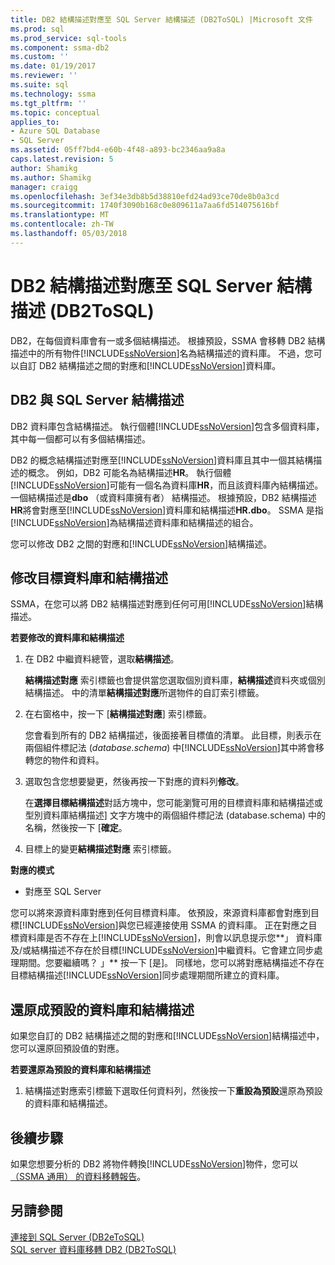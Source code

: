 ```yaml
---
title: DB2 結構描述對應至 SQL Server 結構描述 (DB2ToSQL) |Microsoft 文件
ms.prod: sql
ms.prod_service: sql-tools
ms.component: ssma-db2
ms.custom: ''
ms.date: 01/19/2017
ms.reviewer: ''
ms.suite: sql
ms.technology: ssma
ms.tgt_pltfrm: ''
ms.topic: conceptual
applies_to:
- Azure SQL Database
- SQL Server
ms.assetid: 05ff7bd4-e60b-4f48-a893-bc2346aa9a8a
caps.latest.revision: 5
author: Shamikg
ms.author: Shamikg
manager: craigg
ms.openlocfilehash: 3ef34e3db8b5d38810efd24ad93ce70de8b0a3cd
ms.sourcegitcommit: 1740f3090b168c0e809611a7aa6fd514075616bf
ms.translationtype: MT
ms.contentlocale: zh-TW
ms.lasthandoff: 05/03/2018
---
```

# <a name="mapping-db2-schemas-to-sql-server-schemas-db2tosql"></a>DB2 結構描述對應至 SQL Server 結構描述 (DB2ToSQL)
DB2，在每個資料庫會有一或多個結構描述。 根據預設，SSMA 會移轉 DB2 結構描述中的所有物件[!INCLUDE[ssNoVersion](../../includes/ssnoversion_md.md)]名為結構描述的資料庫。 不過，您可以自訂 DB2 結構描述之間的對應和[!INCLUDE[ssNoVersion](../../includes/ssnoversion_md.md)]資料庫。  
  
## <a name="db2-and-sql-server-schemas"></a>DB2 與 SQL Server 結構描述  
DB2 資料庫包含結構描述。 執行個體[!INCLUDE[ssNoVersion](../../includes/ssnoversion_md.md)]包含多個資料庫，其中每一個都可以有多個結構描述。  
  
DB2 的概念結構描述對應至[!INCLUDE[ssNoVersion](../../includes/ssnoversion_md.md)]資料庫且其中一個其結構描述的概念。 例如，DB2 可能名為結構描述**HR**。 執行個體[!INCLUDE[ssNoVersion](../../includes/ssnoversion_md.md)]可能有一個名為資料庫**HR**，而且該資料庫內結構描述。 一個結構描述是**dbo** （或資料庫擁有者） 結構描述。 根據預設，DB2 結構描述**HR**將會對應至[!INCLUDE[ssNoVersion](../../includes/ssnoversion_md.md)]資料庫和結構描述**HR.dbo**。 SSMA 是指[!INCLUDE[ssNoVersion](../../includes/ssnoversion_md.md)]為結構描述資料庫和結構描述的組合。  
  
您可以修改 DB2 之間的對應和[!INCLUDE[ssNoVersion](../../includes/ssnoversion_md.md)]結構描述。  
  
## <a name="modifying-the-target-database-and-schema"></a>修改目標資料庫和結構描述  
SSMA，在您可以將 DB2 結構描述對應到任何可用[!INCLUDE[ssNoVersion](../../includes/ssnoversion_md.md)]結構描述。  
  
**若要修改的資料庫和結構描述**  
  
1.  在 DB2 中繼資料總管，選取**結構描述**。  
  
    **結構描述對應** 索引標籤也會提供當您選取個別資料庫，**結構描述**資料夾或個別結構描述。 中的清單**結構描述對應**所選物件的自訂索引標籤。  
  
2.  在右窗格中，按一下 [**結構描述對應**] 索引標籤。  
  
    您會看到所有的 DB2 結構描述，後面接著目標值的清單。 此目標，則表示在兩個組件標記法 (*database.schema*) 中[!INCLUDE[ssNoVersion](../../includes/ssnoversion_md.md)]其中將會移轉您的物件和資料。  
  
3.  選取包含您想要變更，然後再按一下對應的資料列**修改**。  
  
    在**選擇目標結構描述**對話方塊中，您可能瀏覽可用的目標資料庫和結構描述或型別資料庫結構描述] 文字方塊中的兩個組件標記法 (database.schema) 中的名稱，然後按一下 [**確定**。  
  
4.  目標上的變更**結構描述對應** 索引標籤。  
  
**對應的模式**  
  
-   對應至 SQL Server  
  
您可以將來源資料庫對應到任何目標資料庫。 依預設，來源資料庫都會對應到目標[!INCLUDE[ssNoVersion](../../includes/ssnoversion_md.md)]與您已經連接使用 SSMA 的資料庫。 正在對應之目標資料庫是否不存在上[!INCLUDE[ssNoVersion](../../includes/ssnoversion_md.md)]，則會以訊息提示您**」 資料庫及/或結構描述不存在於目標[!INCLUDE[ssNoVersion](../../includes/ssnoversion_md.md)]中繼資料。它會建立同步處理期間。您要繼續嗎？ 」** 按一下 [是]。 同樣地，您可以將對應結構描述不存在目標結構描述[!INCLUDE[ssNoVersion](../../includes/ssnoversion_md.md)]同步處理期間所建立的資料庫。  
  
## <a name="reverting-to-the-default-database-and-schema"></a>還原成預設的資料庫和結構描述  
如果您自訂的 DB2 結構描述之間的對應和[!INCLUDE[ssNoVersion](../../includes/ssnoversion_md.md)]結構描述中，您可以還原回預設值的對應。  
  
**若要還原為預設的資料庫和結構描述**  
  
1.  結構描述對應索引標籤下選取任何資料列，然後按一下**重設為預設**還原為預設的資料庫和結構描述。  
  
## <a name="next-steps"></a>後續步驟  
如果您想要分析的 DB2 將物件轉換[!INCLUDE[ssNoVersion](../../includes/ssnoversion_md.md)]物件，您可以[（SSMA 通用） 的資料移轉報告](http://msdn.microsoft.com/en-us/bbfb9d88-5a98-4980-8d19-c5d78bd0d241)。  
  
## <a name="see-also"></a>另請參閱  
[連接到 SQL Server &#40;DB2eToSQL&#41;](../../ssma/db2/connecting-to-sql-server-db2etosql.md)  
[SQL server 資料庫移轉 DB2 &#40;DB2ToSQL&#41;](../../ssma/db2/migrating-db2-databases-to-sql-server-db2tosql.md)  
  
